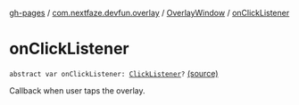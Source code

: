 [gh-pages](../../index.md) / [com.nextfaze.devfun.overlay](../index.md) / [OverlayWindow](index.md) / [onClickListener](./on-click-listener.md)

# onClickListener

`abstract var onClickListener: `[`ClickListener`](../-click-listener.md)`?` [(source)](https://github.com/NextFaze/dev-fun/tree/master/devfun/src/main/java/com/nextfaze/devfun/overlay/OverlayWindow.kt#L143)

Callback when user taps the overlay.

